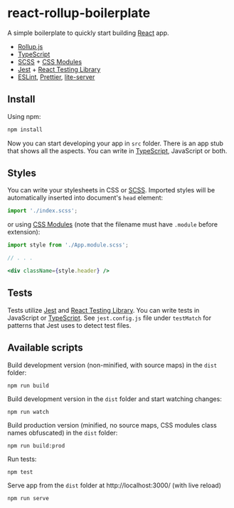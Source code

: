 # react-rollup-boilerplate

A simple boilerplate to quickly start building [React](https://reactjs.org/) app.

- [Rollup.js](https://rollupjs.org/guide/en/)
- [TypeScript](https://www.typescriptlang.org/)
- [SCSS](https://sass-lang.com/) + [CSS Modules](https://github.com/css-modules/css-modules)
- [Jest](https://jestjs.io/) + [React Testing Library](https://testing-library.com/docs/react-testing-library/intro/)
- [ESLint](https://eslint.org/), [Prettier](https://prettier.io/), [lite-server](https://github.com/johnpapa/lite-server)

## Install

Using npm:

```sh
npm install
```

Now you can start developing your app in `src` folder. There is an app stub that shows all the aspects. You can write in [TypeScript](https://www.typescriptlang.org/), JavaScript or both.

## Styles

You can write your stylesheets in CSS or [SCSS](https://sass-lang.com/). Imported styles will be automatically inserted into document's `head` element:

```js
import './index.scss';
```

or using [CSS Modules](https://github.com/css-modules/css-modules) (note that the filename must have `.module` before extension):

```jsx
import style from './App.module.scss';

// . . .

<div className={style.header} />
```

## Tests

Tests utilize [Jest](https://jestjs.io/) and [React Testing Library](https://testing-library.com/docs/react-testing-library/intro/). You can write tests in JavaScript or [TypeScript](https://www.typescriptlang.org/). See `jest.config.js` file under `testMatch` for patterns that Jest uses to detect test files.

## Available scripts

Build development version (non-minified, with source maps) in the `dist` folder:

```
npm run build
```

Build development version in the `dist` folder and start watching changes:

```
npm run watch
```

Build production version (minified, no source maps, CSS modules class names obfuscated) in the `dist` folder:

```
npm run build:prod
```

Run tests:

```
npm test
```

Serve app from the `dist` folder at http://localhost:3000/ (with live reload)

```
npm run serve
```
